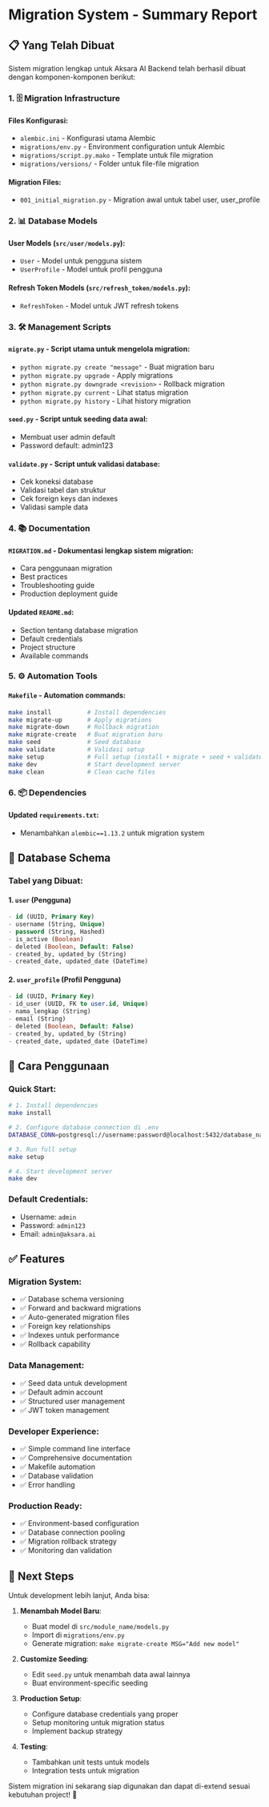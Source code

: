 # Migration System - Summary Report

## 📋 Yang Telah Dibuat

Sistem migration lengkap untuk Aksara AI Backend telah berhasil dibuat dengan komponen-komponen berikut:

### 1. 🗄️ Migration Infrastructure

#### Files Konfigurasi:
- `alembic.ini` - Konfigurasi utama Alembic
- `migrations/env.py` - Environment configuration untuk Alembic
- `migrations/script.py.mako` - Template untuk file migration
- `migrations/versions/` - Folder untuk file-file migration

#### Migration Files:
- `001_initial_migration.py` - Migration awal untuk tabel user, user_profile

### 2. 📊 Database Models

#### User Models (`src/user/models.py`):
- `User` - Model untuk pengguna sistem  
- `UserProfile` - Model untuk profil pengguna

#### Refresh Token Models (`src/refresh_token/models.py`):
- `RefreshToken` - Model untuk JWT refresh tokens

### 3. 🛠️ Management Scripts

#### `migrate.py` - Script utama untuk mengelola migration:
- `python migrate.py create "message"` - Buat migration baru
- `python migrate.py upgrade` - Apply migrations
- `python migrate.py downgrade <revision>` - Rollback migration
- `python migrate.py current` - Lihat status migration
- `python migrate.py history` - Lihat history migration

#### `seed.py` - Script untuk seeding data awal:
- Membuat user admin default
- Password default: admin123

#### `validate.py` - Script untuk validasi database:
- Cek koneksi database
- Validasi tabel dan struktur
- Cek foreign keys dan indexes
- Validasi sample data

### 4. 📚 Documentation

#### `MIGRATION.md` - Dokumentasi lengkap sistem migration:
- Cara penggunaan migration
- Best practices
- Troubleshooting guide
- Production deployment guide

#### Updated `README.md`:
- Section tentang database migration
- Default credentials
- Project structure
- Available commands

### 5. ⚙️ Automation Tools

#### `Makefile` - Automation commands:
```bash
make install          # Install dependencies
make migrate-up       # Apply migrations
make migrate-down     # Rollback migration
make migrate-create   # Buat migration baru
make seed             # Seed database
make validate         # Validasi setup
make setup            # Full setup (install + migrate + seed + validate)
make dev              # Start development server
make clean            # Clean cache files
```

### 6. 📦 Dependencies

#### Updated `requirements.txt`:
- Menambahkan `alembic==1.13.2` untuk migration system

## 🎯 Database Schema

### Tabel yang Dibuat:

#### 1. `user` (Pengguna)
```sql
- id (UUID, Primary Key)
- username (String, Unique)
- password (String, Hashed)
- is_active (Boolean)
- deleted (Boolean, Default: False)
- created_by, updated_by (String)
- created_date, updated_date (DateTime)
```

#### 2. `user_profile` (Profil Pengguna)
```sql
- id (UUID, Primary Key)
- id_user (UUID, FK to user.id, Unique)
- nama_lengkap (String)
- email (String)
- deleted (Boolean, Default: False)
- created_by, updated_by (String)
- created_date, updated_date (DateTime)
```

## 🚀 Cara Penggunaan

### Quick Start:
```bash
# 1. Install dependencies
make install

# 2. Configure database connection di .env
DATABASE_CONN=postgresql://username:password@localhost:5432/database_name

# 3. Run full setup
make setup

# 4. Start development server
make dev
```

### Default Credentials:
- Username: `admin`
- Password: `admin123`
- Email: `admin@aksara.ai`

## ✅ Features

### Migration System:
- ✅ Database schema versioning
- ✅ Forward and backward migrations
- ✅ Auto-generated migration files
- ✅ Foreign key relationships
- ✅ Indexes untuk performance
- ✅ Rollback capability

### Data Management:
- ✅ Seed data untuk development
- ✅ Default admin account
- ✅ Structured user management
- ✅ JWT token management

### Developer Experience:
- ✅ Simple command line interface
- ✅ Comprehensive documentation
- ✅ Makefile automation
- ✅ Database validation
- ✅ Error handling

### Production Ready:
- ✅ Environment-based configuration
- ✅ Database connection pooling
- ✅ Migration rollback strategy
- ✅ Monitoring dan validation

## 🔄 Next Steps

Untuk development lebih lanjut, Anda bisa:

1. **Menambah Model Baru**:
   - Buat model di `src/module_name/models.py`
   - Import di `migrations/env.py` 
   - Generate migration: `make migrate-create MSG="Add new model"`

2. **Customize Seeding**:
   - Edit `seed.py` untuk menambah data awal lainnya
   - Buat environment-specific seeding

3. **Production Setup**:
   - Configure database credentials yang proper
   - Setup monitoring untuk migration status
   - Implement backup strategy

4. **Testing**:
   - Tambahkan unit tests untuk models
   - Integration tests untuk migration

Sistem migration ini sekarang siap digunakan dan dapat di-extend sesuai kebutuhan project! 🎉
